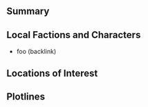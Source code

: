 ## Summary

## Local Factions and Characters
- foo (backlink)

## Locations of Interest

## Plotlines

